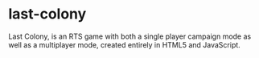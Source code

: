 last-colony
===========

Last Colony, is an RTS game with both a single player campaign mode as well as a multiplayer mode, created entirely in HTML5 and JavaScript.
